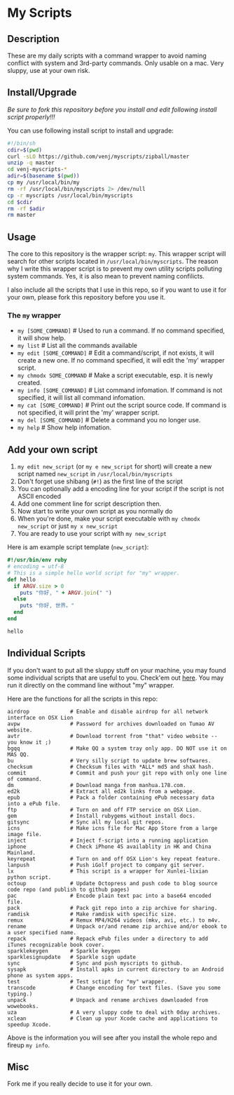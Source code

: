 # My Scripts

## Description

These are my daily scripts with a command wrapper to avoid naming conflict with system and 3rd-party commands. Only usable on a mac. Very sluppy, use at your own risk.

## Install/Upgrade

*Be sure to fork this repository before you install and edit following install script properly!!!*

You can use following install script to install and upgrade:

```bash
#!/bin/sh
cdir=$(pwd)
curl -sLO https://github.com/venj/myscripts/zipball/master 
unzip -q master
cd venj-myscripts-*
adir=$(basename $(pwd))
cp my /usr/local/bin/my
rm -rf /usr/local/bin/myscripts 2> /dev/null
cp -r myscripts /usr/local/bin/myscripts
cd $cdir
rm -rf $adir
rm master
```

## Usage

The core to this repository is the wrapper script: `my`. This wrapper script will search for other scripts located in `/usr/local/bin/myscripts`. The reason why I write this wrapper script is to prevent my own utility scripts polluting system commands. Yes, it is also mean to prevent naming confilicts. 

I also include all the scripts that I use in this repo, so if you want to use it for your own, please fork this repository before you use it. 

### The `my` wrapper

* `my [SOME_COMMAND]` # Used to run a command. If no command specified, it will show help.
* `my list` # List all the commands available
* `my edit [SOME_COMMAND]` # Edit a command/script, if not exists, it will create a new one. If no command specified, it will edit the 'my' wrapper script.
* `my chmodx SOME_COMMAND` # Make a script executable, esp. it is newly created.
* `my info [SOME_COMMAND]` # List command infomation. If command is not specified, it will list all command infomation.
* `my cat [SOME_COMMAND]` # Print out the script source code. If command is not specified, it will print the 'my' wrapper script.
* `my del [SOME_COMMAND]` # Delete a command you no longer use.
* `my help` # Show help infomation.

## Add your own script

1. `my edit new_script` (or `my e new_script` for short) will create a new script named `new_script` in `/usr/local/bin/myscripts`
2. Don't forget use shibang (`#!`) as the first line of the script
3. You can optionally add a encoding line for your script if the script is not ASCII encoded
4. Add one comment line for script description then.
5. Now start to write your own script as you normally do
6. When you're done, make your script executable with `my chmodx new_script` or just `my x new_script`
7. You are ready to use your script with `my new_script`

Here is am example script template (`new_script`): 

```ruby
#!/usr/bin/env ruby
# encoding = utf-8
# This is a simple hello world script for "my" wrapper.
def hello
  if ARGV.size > 0
    puts "你好, " + ARGV.join(" ")
  else
    puts "你好, 世界。"
  end
end

hello
```

## Individual Scripts

If you don't want to put all the sluppy stuff on your machine, you may found some individual scripts that are useful to you. Check'em out [here](https://github.com/venj/myscripts/tree/master/myscripts). You may run it directly on the command line without "my" wrapper.

Here are the functions for all the scripts in this repo: 
```
airdrop             # Enable and disable airdrop for all network interface on OSX Lion
avpw                # Password for archives downloaded on Tumao AV website.
avtr                # Download torrent from "that" video website -- you know it ;)
bgqq                # Make QQ a system tray only app. DO NOT use it on MAS QQ.
bu                  # Very silly script to update brew softwares.
checksum            # Checksum files with *ALL* md5 and shaX hash.
commit              # Commit and push your git repo with only one line of command.
dm                  # Download manga from manhua.178.com.
ed2k                # Extract all ed2k links from a webpage.
epub                # Pack a folder containing ePub necessary data into a ePub file.
ftp                 # Turn on and off FTP service on OSX Lion.
gem                 # Install rubygems without install docs.
gitsync             # Sync all my local git repos.
icns                # Make icns file for Mac App Store from a large image file.
inject              # Inject f-script into a running application
iphone              # Check iPhone 4S availablity in HK and China Mainland.
keyrepeat           # Turn on and off OSX Lion's key repeat feature.
lanpush             # Push iGolf project to company git server.
lx                  # This script is a wrapper for Xunlei-lixian python script. 
octoup              # Update Octopress and push code to blog source code repo (and publish to github pages)
pac                 # Encode plain text pac into a base64 encoded file.
pack                # Pack git repo into a zip archive for sharing.
ramdisk             # Make ramdisk with specific size.
remux               # Remux MP4/H264 videos (mkv, avi, etc.) to m4v.
rename              # Unpack or/and rename zip archive and/or ebook to a user specified name.
repack              # Repack ePub files under a directory to add iTunes recognizable book cover.
sparklekeygen       # Sparkle keygen
sparklesignupdate   # Sparkle sign update
sync                # Sync and push myscripts to github.
sysapk              # Install apks in current directory to an Android phone as system apps.
test                # Test sctipt for "my" wrapper.
transcode           # Change encoding for text files. (Save you some typing.)
unpack              # Unpack and rename archives downloaded from wowebooks. 
uza                 # A very sluppy code to deal with 0day archives.
xclean              # Clean up your Xcode cache and applications to speedup Xcode.
```

Above is the information you will see after you install the whole repo and fireup `my info`.

## Misc

Fork me if you really decide to use it for your own.
